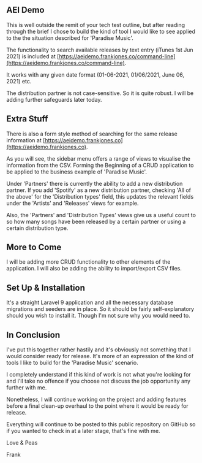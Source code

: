 
## AEI Demo

This is well outside the remit of your tech test outline, but after reading through the brief I chose to build the kind of tool I would like to see applied to the the situation described for 'Paradise Music'.

The functionality to search available releases by text entry (iTunes 1st Jun 2021) is included at [https://aeidemo.frankjones.co/command-line](https://aeidemo.frankjones.co/command-line).

It works with any given date format (01-06-2021, 01/06/2021, June 06, 2021) etc.

The distribution partner is not case-sensitive. So it is quite robust. I will be adding further safeguards later today.

## Extra Stuff

There is also a form style method of searching for the same release information at [https://aeidemo.frankjones.co](https://aeidemo.frankjones.co).

As you will see, the sidebar menu offers a range of views to visualise the information from the CSV. Forming the Beginning of a CRUD application to be applied to the business example of 'Paradise Music'.

Under 'Partners' there is currently the ability to add a new distribution partner. If you add 'Spotify' as a new distribution partner, checking 'All of the above' for the 'Distribution types' field, this updates the relevant fields under the 'Artists' and 'Releases' views for example.

Also, the 'Partners' and 'Distribution Types' views give us a useful count to so how many songs have been released by a certain partner or using a certain distribution type.

## More to Come

I will be adding more CRUD functionality to other elements of the application. I will also be adding the ability to import/export CSV files.

## Set Up & Installation

It's a straight Laravel 9 application and all the necessary database migrations and seeders are in place. So it should be fairly self-explanatory should you wish to install it. Though I'm not sure why you would need to.

## In Conclusion 

I've put this together rather hastily and it's obviously not something that I would consider ready for release. It's more of an expression of the kind of tools I like to build for the 'Paradise Music' scenario. 

I completely understand if this kind of work is not what you're looking for and I'll take no offence if you choose not discuss the job opportunity any further with me.

Nonetheless, I will continue working on the project and adding features before a final clean-up overhaul to the point where it would be ready for release. 

Everything will continue to be posted to this public repository on GitHub so if you wanted to check in at a later stage, that's fine with me.

Love & Peas

Frank
